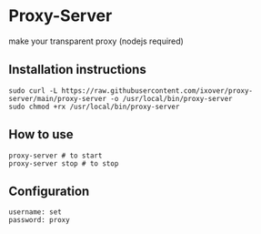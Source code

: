 # Proxy-Server
make your transparent proxy (nodejs required)

## Installation instructions
```
sudo curl -L https://raw.githubusercontent.com/ixover/proxy-server/main/proxy-server -o /usr/local/bin/proxy-server
sudo chmod +rx /usr/local/bin/proxy-server
```
## How to use
```
proxy-server # to start
proxy-server stop # to stop
```
## Configuration
```
username: set
password: proxy
```
